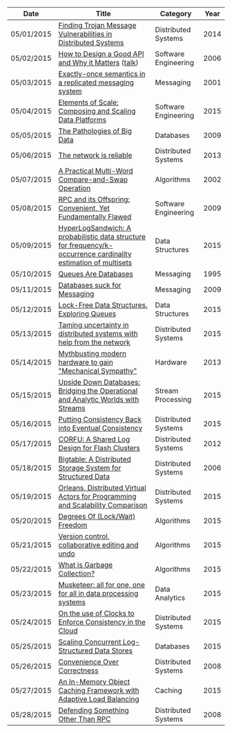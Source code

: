 | Date       | Title         | Category  | Year  |
| ---------- |---------------| ----------|-------|
| 05/01/2015 | [Finding Trojan Message Vulnerabilities in Distributed Systems](http://dslab.epfl.ch/pubs/Achilles.pdf) | Distributed Systems | 2014
| 05/02/2015 | [How to Design a Good API and Why it Matters](http://static.googleusercontent.com/media/research.google.com/en/us/pubs/archive/32713.pdf) ([talk](https://www.youtube.com/watch?v=aAb7hSCtvGw&feature=youtu.be)) | Software Engineering | 2006
| 05/03/2015 | [Exactly-once semantics in a replicated messaging system](http://ilpubs.stanford.edu:8090/483/1/2000-7.pdf) | Messaging | 2001
| 05/04/2015 | [Elements of Scale: Composing and Scaling Data Platforms](http://www.benstopford.com/2015/04/28/elements-of-scale-composing-and-scaling-data-platforms/) | Software Engineering | 2015
| 05/05/2015 | [The Pathologies of Big Data](https://queue.acm.org/detail.cfm?id=1563874) | Databases | 2009
| 05/06/2015 | [The network is reliable](https://aphyr.com/posts/288-the-network-is-reliable) | Distributed Systems | 2013
| 05/07/2015 | [A Practical Multi-Word Compare-and-Swap Operation](https://timharris.uk/papers/2002-disc.pdf) | Algorithms | 2002
| 05/08/2015 | [RPC and its Offspring: Convenient, Yet Fundamentally Flawed](http://www.infoq.com/presentations/vinoski-rpc-convenient-but-flawed) | Software Engineering | 2009
| 05/09/2015 | [HyperLogSandwich: A probabilistic data structure for frequency/k-occurrence cardinality estimation of multisets](https://github.com/chanian/hyperlogsandwich/wiki) | Data Structures | 2015
| 05/10/2015 | [Queues Are Databases](http://research.microsoft.com/pubs/69641/tr-95-56.pdf) | Messaging | 1995
| 05/11/2015 | [Databases suck for Messaging](http://www.rabbitmq.com/resources/RabbitMQ_Oxford_Geek_Night.pdf) | Messaging | 2009
| 05/12/2015 | [Lock-Free Data Structures. Exploring Queues](http://kukuruku.co/hub/cpp/lock-free-data-structures-exploring-queues) | Data Structures | 2015
| 05/13/2015 | [Taming uncertainty in distributed systems with help from the network](http://dl.acm.org/citation.cfm?id=2741976) | Distributed Systems | 2015
| 05/14/2015 | [Mythbusting modern hardware to gain "Mechanical Sympathy"](https://www.youtube.com/watch?v=MC1EKLQ2Wmg) | Hardware | 2013
| 05/15/2015 | [Upside Down Databases: Bridging the Operational and Analytic Worlds with Streams](http://www.benstopford.com/2015/04/07/upside-down-databases-bridging-the-operational-and-analytic-worlds-with-streams/) | Stream Processing | 2015
| 05/16/2015 | [Putting Consistency Back into Eventual Consistency](http://dl.acm.org/citation.cfm?id=2741972) | Distributed Systems | 2015
| 05/17/2015 | [CORFU: A Shared Log Design for Flash Clusters](http://research.microsoft.com/pubs/157204/corfumain-final.pdf) | Distributed Systems | 2012
| 05/18/2015 | [Bigtable: A Distributed Storage System for Structured Data](http://static.googleusercontent.com/media/research.google.com/en/us/archive/bigtable-osdi06.pdf) | Distributed Systems | 2006
| 05/19/2015 | [Orleans, Distributed Virtual Actors for Programming and Scalability Comparison](http://christophermeiklejohn.com/papers/2015/05/03/orleans.html) | Distributed Systems | 2015
| 05/20/2015 | [Degrees Of (Lock/Wait) Freedom](http://psy-lob-saw.blogspot.com/2015/05/degrees-of-lockwait-freedom.html) | Algorithms | 2015
| 05/21/2015 | [Version control, collaborative editing and undo](http://incidentalcomplexity.com/2015/04/22/version-control/) | Algorithms | 2015
| 05/22/2015 | [What is Garbage Collection?](https://plumbr.eu/blog/garbage-collection/what-is-garbage-collection) | Algorithms | 2015
| 05/23/2015 | [Musketeer: all for one, one for all in data processing systems](http://www.cl.cam.ac.uk/~icg27/pub/papers/2015-eurosys-musketeer.pdf) | Data Analytics | 2015
| 05/24/2015 | [On the use of Clocks to Enforce Consistency in the Cloud](http://sites.computer.org/debull/A15mar/p18.pdf) | Distributed Systems | 2015
| 05/25/2015 | [Scaling Concurrent Log-Structured Data Stores](http://labs.yahoo.com/publication/scaling-concurrent-log-structured-data-stores/) | Databases | 2015
| 05/26/2015 | [Convenience Over Correctness](http://steve.vinoski.net/pdf/IEEE-Convenience_Over_Correctness.pdf) | Distributed Systems | 2008
| 05/27/2015 | [An In-Memory Object Caching Framework with Adaptive Load Balancing](http://people.cs.vt.edu/yuec/docs/eurosys15-mbal.pdf) | Caching | 2015
| 05/28/2015 | [Defending Something Other Than RPC](http://steve.vinoski.net/blog/2008/05/24/defending-something-other-than-rpc/) | Distributed Systems | 2008
